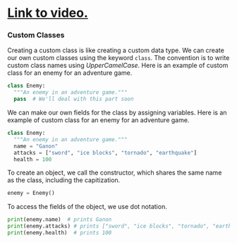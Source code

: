 # [Link to video.](https://www.youtube.com/watch?v=LclbYRQsIOs&list=PLVD25niNi0BnTo_MGI8NI6WvVIXcC9khH)

### Custom Classes

Creating a custom class is like creating a custom data type. We can create our own custom classes using the keyword `class`. The convention is to write custom class names using *UpperCamelCase*. Here is an example of custom class for an enemy for an adventure game. 

```python
class Enemy:
  """An enemy in an adventure game."""
  pass  # We'll deal with this part soon
```

We can make our own fields for the class by assigning variables. Here is an example of custom class for an enemy for an adventure game. 

```python
class Enemy:
  """An enemy in an adventure game."""
  name = "Ganon"
  attacks = ["sword", "ice blocks", "tornado", "earthquake"]
  health = 100
```

To create an object, we call the constructor, which shares the same name as the class, including the capitization.

```python
enemy = Enemy()
```

To access the fields of the object, we use dot notation.

```python
print(enemy.name)  # prints Ganon
print(enemy.attacks) # prints ["sword", "ice blocks", "tornado", "earthquake"]
print(enemy.health)  # prints 100
```
